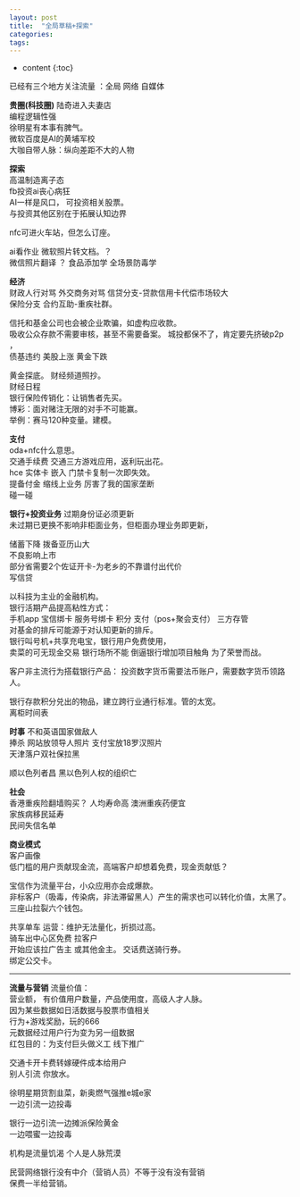 ```yaml
---
layout: post
title:  "全局草稿+探索"
categories:
tags:  
---
```


* content
{:toc}


已经有三个地方关注流量 ：全局 网络 自媒体

**贵圈(科技圈)**
陆奇进入夫妻店  
编程逻辑性强  
徐明星有本事有脾气。  
微软百度是AI的黄埔军校   
大咖自带人脉：纵向差距不大的人物    

**探索**  
高温制造离子态  
fb投资ai丧心病狂  
AI一样是风口， 可投资相关股票。  
与投资其他区别在于拓展认知边界  

nfc可进火车站，但怎么订座。

ai看作业
微软照片转文档。？  
微信照片翻译 ？
食品添加学 全场景防毒学  

**经济**  
财政人行对骂  外交商务对骂
信贷分支-贷款信用卡代偿市场较大    
保险分支 合约互助-重疾社群。  

信托和基金公司也会被企业欺骗，如虚构应收款。  
吸收公众存款不需要审核，甚至不需要备案。
城投都保不了，肯定要先挤破p2p  ，  
债基违约 美股上涨 黄金下跌

黄金探底。 财经频道照抄。  
财经日程  
银行保险传销化：让销售者先买。  
博彩：面对赌注无限的对手不可能赢。  
举例：赛马120种变量。建模。  

**支付**  
oda+nfc什么意思。    
交通手续费 交通三方游戏应用，返利玩出花。    
hce 实体卡 嵌入  门禁卡复制一次即失效。  
提备付金  缩线上业务  厉害了我的国家垄断  
碰一碰  

**银行+投资业务**
过期身份证必须更新  
未过期已更换不影响非柜面业务，但柜面办理业务即更新，

储蓄下降 拨备亚历山大  
不良影响上市  
部分省需要2个佐证开卡-为老乡的不靠谱付出代价   
写信贷   

以科技为主业的金融机构。  
银行活期产品提高粘性方式：  
手机app 宝信绑卡 服务号绑卡 积分 支付（pos+聚会支付） 三方存管  
对基金的排斥可能源于对认知更新的排斥。  
银行叫号机+共享充电宝，银行用户免费使用，  
卖菜的可无现金交易 银行场所不能 倒逼银行增加项目触角 为了荣誉而战。  

客户非主流行为搭载银行产品：
投资数字货币需要法币账户，需要数字货币领路人。  

银行存款积分兑出的物品，建立跨行业通行标准。管的太宽。    
离柜时间表  

**时事**
不和英语国家做敌人  
捧杀 网站放领导人照片 支付宝放18罗汉照片    
天津落户双社保拉黑    

顺以色列者昌  黑以色列人权的组织亡  

**社会**  
香港重疾险翻墙购买？  人均寿命高 澳洲重疾药便宜  
家族病移民延寿  
民间失信名单  

**商业模式**   
客户画像  
低门槛的用户贡献现金流，高端客户却想着免费，现金贡献低？  

宝信作为流量平台，小众应用亦会成爆款。  
非标客户（吸毒，传染病，非法滞留黑人）产生的需求也可以转化价值，太黑了。  
三座山拉裂六个钱包。  


共享单车
运营：维护无法量化，折损过高。  
骑车出中心区免费
拉客户  
开始应该拉广告主 或其他金主。
交话费送骑行券。  
绑定公交卡。

---
**流量与营销**
流量价值：  
营业额，  有价值用户数量，产品使用度，高级人才人脉。  
因为某些数据如日活数据与股票市值相关  
行为+游戏奖励，玩的666   
元数据经过用户行为变为另一组数据  
红包目的：为支付巨头做义工 线下推广  

交通卡开卡费转嫁硬件成本给用户  
别人引流 你放水。  

徐明星期货割韭菜，新奥燃气强推e城e家  
一边引流一边投毒  

银行一边引流一边摊派保险黄金  
一边喂蜜一边投毒   

机构是流量饥渴  个人是人脉荒漠   

民营网络银行没有中介（营销人员）不等于没有没有营销   
保费一半给营销。  
